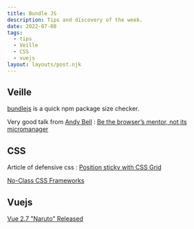 ```yaml
---
title: Bundle JS
description: Tips and discovery of the week.
date: 2022-07-08
tags:
  - tips
  - Veille
  - CSS
  - vuejs
layout: layouts/post.njk
---
```


## Veille

[bundlejs](https://bundlejs.com/) is a quick npm package size checker.

Very good talk from [Andy Bell](https://set.studio/) : [Be the browser’s mentor, not its micromanager](https://heypresents.com/talks/be-the-browser-s-mentor-not-its-micromanager)

## CSS

Article of defensive css : [Position sticky with CSS Grid](https://defensivecss.dev/tip/position-sticky-grid/)

[No-Class CSS Frameworks](https://css-tricks.com/no-class-css-frameworks/)


## Vuejs

[Vue 2.7 "Naruto" Released](https://blog.vuejs.org/posts/vue-2-7-naruto.html)